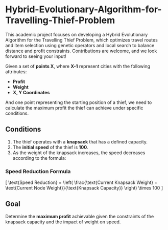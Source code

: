 # Hybrid-Evolutionary-Algorithm-for-Travelling-Thief-Problem
This academic project focuses on developing a Hybrid Evolutionary Algorithm for the Travelling Thief Problem, which optimizes travel routes and item selection using genetic operators and local search to balance distance and profit constraints. Contributions are welcome, and we look forward to seeing your input!

Given a set of **points X**, where **X-1** represent cities with the following attributes:

- **Profit**
- **Weight**
- **X, Y Coordinates**

And one point representing the starting position of a thief, we need to calculate the maximum profit the thief can achieve under specific conditions.

## Conditions

1. The thief operates with a **knapsack** that has a defined capacity.
2. The **initial speed** of the thief is **100**.
3. As the weight of the knapsack increases, the speed decreases according to the formula:

### Speed Reduction Formula

\[
\text{Speed Reduction} = \left( \frac{\text{Current Knapsack Weight} + \text{Current Node Weight}}{\text{Knapsack Capacity}} \right) \times 100
\]


## Goal

Determine the **maximum profit** achievable given the constraints of the knapsack capacity and the impact of weight on speed.

